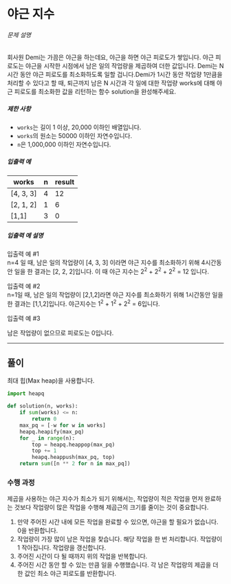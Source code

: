 # 야근 지수

<div class="guide-section-description">
      <h6 class="guide-section-title">문제 설명</h6>
      <div class="markdown solarized-dark"><p>회사원 Demi는 가끔은 야근을 하는데요, 야근을 하면 야근 피로도가 쌓입니다. 야근 피로도는 야근을 시작한 시점에서 남은 일의 작업량을 제곱하여 더한 값입니다. Demi는 N시간 동안 야근 피로도를 최소화하도록 일할 겁니다.Demi가 1시간 동안 작업량 1만큼을 처리할 수 있다고 할 때,  퇴근까지 남은 N 시간과 각 일에 대한 작업량 works에 대해 야근 피로도를 최소화한 값을 리턴하는 함수 solution을 완성해주세요.</p>

<h5>제한 사항</h5>

<ul>
<li><code>works</code>는 길이 1 이상, 20,000 이하인 배열입니다.</li>
<li><code>works</code>의 원소는 50000 이하인 자연수입니다.</li>
<li><code>n</code>은 1,000,000 이하인 자연수입니다.</li>
</ul>

<h5>입출력 예</h5>
<table class="table">
        <thead><tr>
<th>works</th>
<th>n</th>
<th>result</th>
</tr>
</thead>
        <tbody><tr>
<td>[4, 3, 3]</td>
<td>4</td>
<td>12</td>
</tr>
<tr>
<td>[2, 1, 2]</td>
<td>1</td>
<td>6</td>
</tr>
<tr>
<td>[1,1]</td>
<td>3</td>
<td>0</td>
</tr>
</tbody>
      </table>
<h5>입출력 예 설명</h5>

<p>입출력 예 #1<br>
n=4 일 때, 남은 일의 작업량이 [4, 3, 3] 이라면 야근 지수를 최소화하기 위해 4시간동안 일을 한 결과는 [2, 2, 2]입니다. 이 때 야근 지수는 2<sup>2</sup> + 2<sup>2</sup> + 2<sup>2</sup> = 12 입니다.</p>

<p>입출력 예 #2<br>
n=1일 때, 남은 일의 작업량이 [2,1,2]라면 야근 지수를 최소화하기 위해 1시간동안 일을 한 결과는 [1,1,2]입니다. 야근지수는 1<sup>2</sup> + 1<sup>2</sup> + 2<sup>2</sup> = 6입니다.</p>

<p>입출력 예 #3</p>

<p>남은 작업량이 없으므로 피로도는 0입니다.</p>
</div>
    </div>

***

## 풀이

최대 힙(Max heap)을 사용합니다.

```Python
import heapq

def solution(n, works):
    if sum(works) <= n:
        return 0
    max_pq = [-w for w in works]
    heapq.heapify(max_pq)
    for _ in range(n):
        top = heapq.heappop(max_pq)
        top += 1
        heapq.heappush(max_pq, top)
    return sum([n ** 2 for n in max_pq])
```

### 수행 과정

제곱을 사용하는 야근 지수가 최소가 되기 위해서는, 작업량이 적은 작업을 먼저 완료하는 것보다 작업량이 많은 작업을 수행해 제곱근의 크기를 줄이는 것이 중요합니다.

1. 만약 주어진 시간 내에 모든 작업을 완료할 수 있으면, 야근을 할 필요가 없습니다. 0을 반환합니다.
2. 작업량이 가장 많이 남은 작업을 찾습니다. 해당 작업을 한 번 처리합니다. 작업량이 1 작아집니다. 작업량을 갱신합니다.
3. 주어진 시간이 다 될 때까지 위의 작업을 반복합니다.
4. 주어진 시간 동안 할 수 있는 만큼 일을 수행했습니다. 각 남은 작업량의 제곱을 더한 값인 최소 야근 피로도를 반환합니다.
